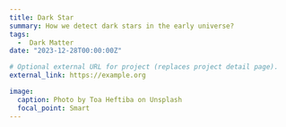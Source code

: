 ```yaml
---
title: Dark Star
summary: How we detect dark stars in the early universe?
tags:
  -  Dark Matter
date: "2023-12-28T00:00:00Z"

# Optional external URL for project (replaces project detail page).
external_link: https://example.org

image:
  caption: Photo by Toa Heftiba on Unsplash
  focal_point: Smart
---
```

